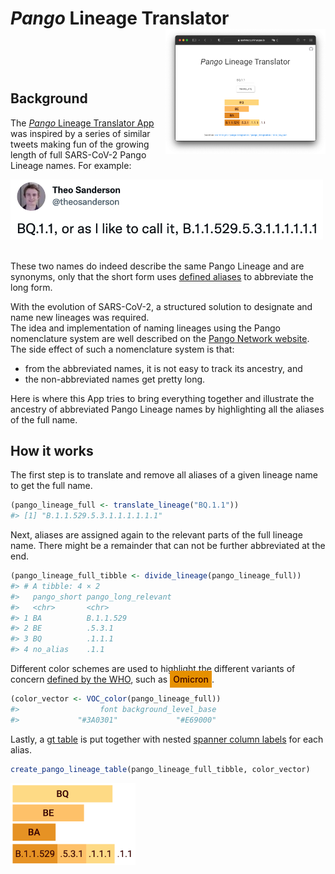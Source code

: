 
<!-- README.md is generated from README.Rmd. Please edit that file -->

# *Pango* Lineage Translator <a href='https://sschmutz.shinyapps.io/PangoLineageTranslator/'><img src='man/figures/README-app-screenshot-1.png' align="right" height="200px" /></a>

<br> <br> <br>

## Background

The [*Pango* Lineage Translator
App](https://sschmutz.shinyapps.io/PangoLineageTranslator/) was inspired
by a series of similar tweets making fun of the growing length of full
SARS-CoV-2 Pango Lineage names. For example:

<div>

<a href='https://twitter.com/theosanderson/status/1572537385250070529?t=2-MfB36IsUaZ-HVsIEH5pg&s=03'>
<img src="man/figures/README-tweet-1.png" width="500px"> </a>

</div>

<br>

These two names do indeed describe the same Pango Lineage and are
synonyms, only that the short form uses [defined
aliases](https://github.com/cov-lineages/pango-designation/blob/master/pango_designation/alias_key.json)
to abbreviate the long form.

With the evolution of SARS-CoV-2, a structured solution to designate and
name new lineages was required.  
The idea and implementation of naming lineages using the Pango
nomenclature system are well described on the [Pango Network
website](https://www.pango.network/the-pango-nomenclature-system/statement-of-nomenclature-rules/).  
The side effect of such a nomenclature system is that:  
- from the abbreviated names, it is not easy to track its ancestry,
and  
- the non-abbreviated names get pretty long.

Here is where this App tries to bring everything together and illustrate
the ancestry of abbreviated Pango Lineage names by highlighting all the
aliases of the full name.

## How it works

The first step is to translate and remove all aliases of a given lineage
name to get the full name.

``` r
(pango_lineage_full <- translate_lineage("BQ.1.1"))
#> [1] "B.1.1.529.5.3.1.1.1.1.1.1"
```

Next, aliases are assigned again to the relevant parts of the full
lineage name. There might be a remainder that can not be further
abbreviated at the end.

``` r
(pango_lineage_full_tibble <- divide_lineage(pango_lineage_full))
#> # A tibble: 4 × 2
#>   pango_short pango_long_relevant
#>   <chr>       <chr>              
#> 1 BA          B.1.1.529          
#> 2 BE          .5.3.1             
#> 3 BQ          .1.1.1             
#> 4 no_alias    .1.1
```

Different color schemes are used to highlight the different variants of
concern [defined by the
WHO](https://www.who.int/activities/tracking-SARS-CoV-2-variants), such
as
<a style='font-weight:500;background-color:#E69000;color:#3A0301;padding: 5px 5px 5px 5px;'>Omicron</a>.

``` r
(color_vector <- VOC_color(pango_lineage_full))
#>                  font background_level_base 
#>             "#3A0301"             "#E69000"
```

Lastly, a [gt table](https://gt.rstudio.com/) is put together with
nested [spanner column
labels](https://gt.rstudio.com/reference/tab_spanner.html) for each
alias.

``` r
create_pango_lineage_table(pango_lineage_full_tibble, color_vector)
```

<div align="left">

<img src="man/figures/README-table-example-1.png" width="200px">

</div>
